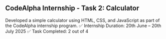 ## CodeAlpha Internship - Task 2: Calculator
Developed a simple calculator using HTML, CSS, and JavaScript as part of the CodeAlpha internship program.
✅ Internship Duration: 20th June – 20th July 2025
✅ Task Completed: 2 out of 4

